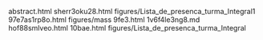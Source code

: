 abstract.html
sherr3oku28.html
figures/Lista_de_presenca_turma_Integral1
97e7as1rp8o.html
figures/mass
9fe3.html
1v6f4le3ng8.md
hof88smlveo.html
10bae.html
figures/Lista_de_presenca_turma_Integral